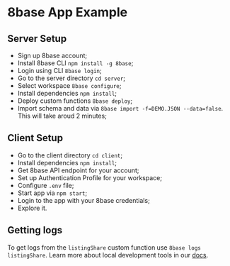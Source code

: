# 8base App Example

## Server Setup

* Sign up 8base account;
* Install 8base CLI `npm install -g 8base`;
* Login using CLI `8base login`;
* Go to the server directory `cd server`;
* Select workspace `8base configure`;
* Install dependencies `npm install`;
* Deploy custom functions `8base deploy`;
* Import schema and data via `8base import -f=DEMO.JSON --data=false`. This will take aroud 2 minutes;

## Client Setup

* Go to the client directory `cd client`;
* Install dependencies `npm install`;
* Get 8base API endpoint for your account;
* Set up Authentication Profile for your workspace;
* Configure `.env` file;
* Start app via `npm start`;
* Login to the app with your 8base credentials;
* Explore it.

## Getting logs

To get logs from the `listingShare` custom function use `8base logs listingShare`. Learn more about local development tools in our <a href="https://docs.8base.com/8base-console/custom-functions" target="_blank">docs</a>.
